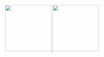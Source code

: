 <!-- Status -->
<div align="left">
  <a href="https://github.com/isamuwatanabe">
  <img height="150em" src="https://github-readme-stats.vercel.app/api?username=isamuwatanabe&show_icons=true&theme=calm&border_color=30363d&include_all_commits=true&count_private=true"/>
  <img height="150em" src="https://github-readme-stats.vercel.app/api/top-langs/?username=isamuwatanabe&layout=compact&langs_count=7&theme=calm&border_color=30363d"/>
</div>

<!--
**isamuwatanabe/isamuwatanabe** is a ✨ _special_ ✨ repository because its `README.md` (this file) appears on your GitHub profile.

Here are some ideas to get you started:

- 🔭 I’m currently working on ...
- 🌱 I’m currently learning ...
- 👯 I’m looking to collaborate on ...
- 🤔 I’m looking for help with ...
- 💬 Ask me about ...
- 📫 How to reach me: ...
- 😄 Pronouns: ...
- ⚡ Fun fact: ...
-->
